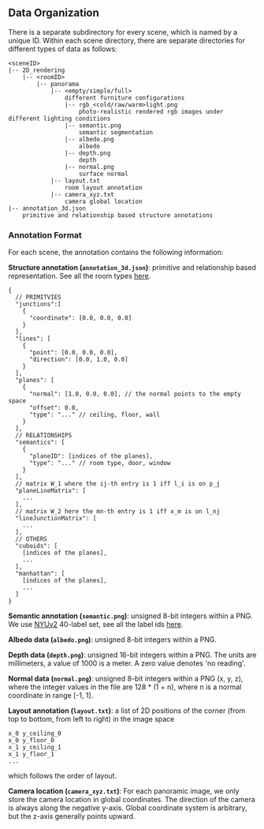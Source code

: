 ## Data Organization

There is a separate subdirectory for every scene, which is named by a unique ID. Within each scene directory, there are separate directories for different types of data as follows:

```shell
<sceneID>
|-- 2D_rendering
    |-- <roomID>
        |-- panorama
            |-- <empty/simple/full>
                different furniture configurations
                |-- rgb_<cold/raw/warm>light.png
                    photo-realistic rendered rgb images under different lighting conditions
                |-- semantic.png
                    semantic segmentation
                |-- albedo.png
                    albedo
                |-- depth.png
                    depth
                |-- normal.png
                    surface normal
            |-- layout.txt
                room layout annotation
            |-- camera_xyz.txt
                camera global location
|-- annotation_3d.json
    primitive and relationship based structure annotations
```

### Annotation Format

For each scene, the annotation contains the following information:

**Structure annotation (`annotation_3d.json`)**: primitive and relationship based representation. See all the room types [here](assets/room_types.txt).

```shell
{
  // PRIMITVIES
  "junctions":[
    {
      "coordinate": [0.0, 0.0, 0.0]
    }
  ],
  "lines": [
    {
      "point": [0.0, 0.0, 0.0], 
      "direction": [0.0, 1.0, 0.0]
    }
  ],
  "planes": [
    {
      "normal": [1.0, 0.0, 0.0], // the normal points to the empty space
      "offset": 0.0,
      "type": "..." // ceiling, floor, wall
    }
  ],
  // RELATIONSHIPS
  "semantics": [
    {
      "planeID": [indices of the planes],
      "type": "..." // room type, door, window
    }
  ],
  // matrix W_1 where the ij-th entry is 1 iff l_i is on p_j
  "planeLineMatrix": [
    ...
  ],
  // matrix W_2 here the mn-th entry is 1 iff x_m is on l_nj
  "lineJunctionMatrix": [
    ...
  ],
  // OTHERS
  "cuboids": [
    [indices of the planes],
    ...
  ],
  "manhattan": [
    [indices of the planes],
    ...
  ]
}
```

**Semantic annotation (`semantic.png`)**: unsigned 8-bit integers within a PNG. We use [NYUv2](https://cs.nyu.edu/~silberman/datasets/nyu_depth_v2) 40-label set, see all the label ids [here](assets/labelids.txt).

**Albedo data (`albedo.png`)**: unsigned 8-bit integers within a PNG.

**Depth data (`depth.png`)**: unsigned 16-bit integers within a PNG. The units are millimeters, a value of 1000 is a meter. A zero value denotes 'no reading'.

**Normal data (`normal.png`)**: unsigned 8-bit integers within a PNG (x, y, z), where the integer values in the file are 128 \* (1 + n), where n is a normal coordinate in range [-1, 1].

**Layout annotation (`layout.txt`)**: a list of 2D positions of the corner (from top to bottom, from left to right) in the image space

```shell
x_0 y_ceiling_0
x_0 y_floor_0
x_1 y_ceiling_1
x_1 y_floor_1
...
```
which follows the order of layout.

**Camera location (`camera_xyz.txt`)**: For each panoramic image, we only store the camera location in global coordinates. The direction of the camera is always along the negative y-axis. Global coordinate system is arbitrary, but the z-axis generally points upward.
